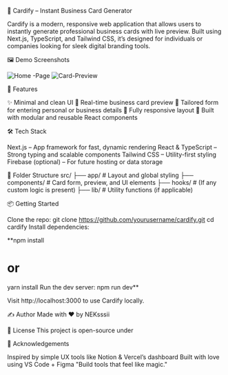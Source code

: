💼 Cardify – Instant Business Card Generator

Cardify is a modern, responsive web application that allows users to instantly generate professional business cards with live preview. Built using Next.js, TypeScript, and Tailwind CSS, it’s designed for individuals or companies looking for sleek digital branding tools.

🖼️ Demo Screenshots

![Home -Page](https://github.com/user-attachments/assets/35a3ebd4-4967-417f-b772-6d5a6c468b46)
![Card-Preview](https://github.com/user-attachments/assets/8fefbb55-127e-4d14-8e0d-947558bdc396)


🚀 Features

✨ Minimal and clean UI
🧩 Real-time business card preview
🎨 Tailored form for entering personal or business details
📱 Fully responsive layout
🔧 Built with modular and reusable React components

🛠 Tech Stack

Next.js – App framework for fast, dynamic rendering
React & TypeScript – Strong typing and scalable components
Tailwind CSS – Utility-first styling
Firebase (optional) – For future hosting or data storage

📂 Folder Structure
src/
  ├── app/           # Layout and global styling
  ├── components/    # Card form, preview, and UI elements
  ├── hooks/         # (If any custom logic is present)
  ├── lib/           # Utility functions (if applicable)


📦 Getting Started

Clone the repo:
git clone https://github.com/yourusername/cardify.git
cd cardify
Install dependencies:

**npm install
# or
yarn install
Run the dev server:
npm run dev**

Visit http://localhost:3000 to use Cardify locally.

✍️ Author
Made with ❤️ by NEKsssii

📃 License
This project is open-source under

🙌 Acknowledgements

Inspired by simple UX tools like Notion & Vercel’s dashboard
Built with love using VS Code + Figma
"Build tools that feel like magic."
